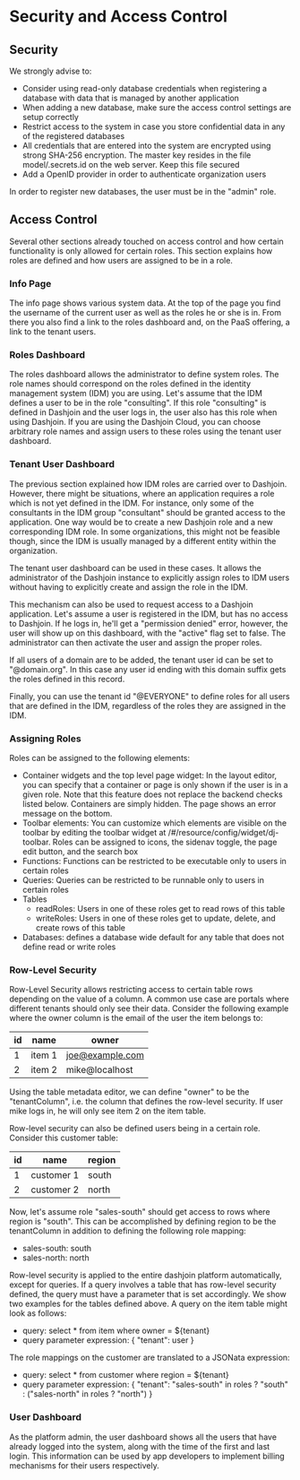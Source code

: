 # Security and Access Control

## Security

We strongly advise to:

* Consider using read-only database credentials when registering a database with data that is managed by another application
* When adding a new database, make sure the access control settings are setup correctly
* Restrict access to the system in case you store confidential data in any of the registered databases
* All credentials that are entered into the system are encrypted using strong SHA-256 encryption. The master key resides in the file model/.secrets.id on the web server. Keep this file secured
* Add a OpenID provider in order to authenticate organization users

In order to register new databases, the user must be in the "admin" role.

## Access Control

Several other sections already touched on access control and how certain functionality is only allowed for certain roles. This section explains how roles are defined and how users are assigned to be in a role.

### Info Page

The info page shows various system data. At the top of the page you find the username of the current user as well as the roles he or she is in. From there you also find a link to the roles dashboard and, on the PaaS offering, a link to the tenant users.

### Roles Dashboard

The roles dashboard allows the administrator to define system roles. The role names should correspond on the roles defined in the identity management system (IDM) you are using.
Let's assume that the IDM defines a user to be in the role "consulting".
If this role "consulting" is defined in Dashjoin and the user logs in, 
the user also has this role when using Dashjoin.
If you are using the Dashjoin Cloud, you can choose arbitrary role names and assign users to these roles using the tenant user dashboard.

### Tenant User Dashboard

The previous section explained how IDM roles are carried over to Dashjoin.
However, there might be situations, where an application requires a role which is not yet
defined in the IDM. For instance, only some of the consultants in the IDM group "consultant"
should be granted access to the application.
One way would be to create a new Dashjoin role and a new corresponding IDM role.
In some organizations, this might not be feasible though, since the IDM is usually
managed by a different entity within the organization.

The tenant user dashboard can be used in these cases. It allows the administrator
of the Dashjoin instance to explicitly assign roles to IDM users without having to
explicitly create and assign the role in the IDM.

This mechanism can also be used to request access to a Dashjoin application.
Let's assume a user is registered in the IDM, but has no access to Dashjoin.
If he logs in, he'll get a "permission denied" error, however, the user will show up
on this dashboard, with the "active" flag set to false.
The administrator can then activate the user and assign the proper roles.

If all users of a domain are to be added, the tenant user id can be set to "@domain.org".
In this case any user id ending with this domain suffix gets the roles defined in this record.

Finally, you can use the tenant id "@EVERYONE" to define roles for all users that are defined in the IDM, regardless of the roles they are assigned in the IDM.

### Assigning Roles

Roles can be assigned to the following elements:

* Container widgets and the top level page widget: In the layout editor, you can specify that a container or page is only shown if the user is in a given role. Note that this feature does not replace the backend checks listed below. Containers are simply hidden. The page shows an error message on the bottom.
* Toolbar elements: You can customize which elements are visible on the toolbar by editing the toolbar widget at /#/resource/config/widget/dj-toolbar. Roles can be assigned to icons, the sidenav toggle, the page edit button, and the search box
* Functions: Functions can be restricted to be executable only to users in certain roles
* Queries: Queries can be restricted to be runnable only to users in certain roles
* Tables
  * readRoles: Users in one of these roles get to read rows of this table
  * writeRoles: Users in one of these roles get to update, delete, and create rows of this table
* Databases: defines a database wide default for any table that does not define read or write roles

### Row-Level Security

Row-Level Security allows restricting access to certain table rows depending on the value of a column. A common use case are portals where different tenants should only see their data. Consider the following example where the owner column is the email of the user the item belongs to:

| id | name   | owner             |
|----|--------|-------------------|
| 1  | item 1 | joe@example.com   |
| 2  | item 2 | mike@localhost    |

Using the table metadata editor, we can define "owner" to be the "tenantColumn", i.e. the column that defines the row-level security.
If user mike logs in, he will only see item 2 on the item table.

Row-level security can also be defined users being in a certain role. Consider this customer table:

| id | name       | region |
|----|------------|--------|
| 1  | customer 1 | south  |
| 2  | customer 2 | north  |

Now, let's assume role "sales-south" should get access to rows where region is "south". This can be accomplished by defining region to be the tenantColumn in addition to defining the following role mapping:

* sales-south: south
* sales-north: north

Row-level security is applied to the entire dashjoin platform automatically, except for queries.
If a query involves a table that has row-level security defined, the query must have a parameter that is set accordingly. We show two examples for the tables defined above. A query on the item table might look as follows:

* query: select * from item where owner = ${tenant}
* query parameter expression: { "tenant": user }

The role mappings on the customer are translated to a JSONata expression:

* query: select * from customer where region = ${tenant}
* query parameter expression: { "tenant": "sales-south" in roles ? "south" : ("sales-north" in roles ? "north") }

### User Dashboard

As the platform admin, the user dashboard shows all the users that have already logged into the system, along with
the time of the first and last login.
This information can be used by app developers to implement billing mechanisms for their users respectively.
